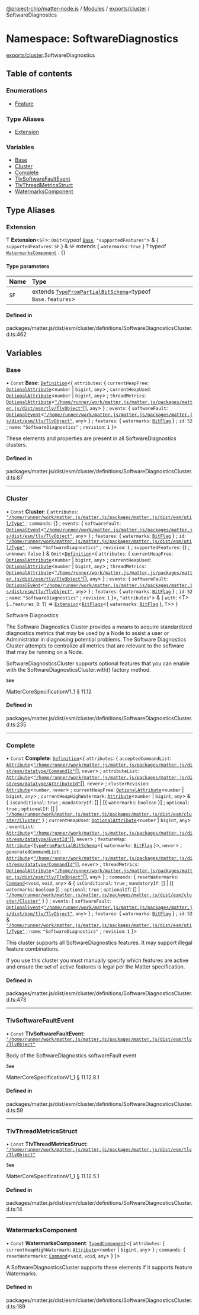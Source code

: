 [@project-chip/matter-node.js](../README.md) / [Modules](../modules.md) / [exports/cluster](exports_cluster.md) / SoftwareDiagnostics

# Namespace: SoftwareDiagnostics

[exports/cluster](exports_cluster.md).SoftwareDiagnostics

## Table of contents

### Enumerations

- [Feature](../enums/exports_cluster.SoftwareDiagnostics.Feature.md)

### Type Aliases

- [Extension](exports_cluster.SoftwareDiagnostics.md#extension)

### Variables

- [Base](exports_cluster.SoftwareDiagnostics.md#base)
- [Cluster](exports_cluster.SoftwareDiagnostics.md#cluster)
- [Complete](exports_cluster.SoftwareDiagnostics.md#complete)
- [TlvSoftwareFaultEvent](exports_cluster.SoftwareDiagnostics.md#tlvsoftwarefaultevent)
- [TlvThreadMetricsStruct](exports_cluster.SoftwareDiagnostics.md#tlvthreadmetricsstruct)
- [WatermarksComponent](exports_cluster.SoftwareDiagnostics.md#watermarkscomponent)

## Type Aliases

### Extension

Ƭ **Extension**\<`SF`\>: `Omit`\<typeof [`Base`](exports_cluster.SoftwareDiagnostics.md#base), ``"supportedFeatures"``\> & \{ `supportedFeatures`: `SF`  } & `SF` extends \{ `watermarks`: ``true``  } ? typeof [`WatermarksComponent`](exports_cluster.SoftwareDiagnostics.md#watermarkscomponent) : {}

#### Type parameters

| Name | Type |
| :------ | :------ |
| `SF` | extends [`TypeFromPartialBitSchema`](exports_schema.md#typefrompartialbitschema)\<typeof `Base.features`\> |

#### Defined in

packages/matter.js/dist/esm/cluster/definitions/SoftwareDiagnosticsCluster.d.ts:462

## Variables

### Base

• `Const` **Base**: [`Definition`](exports_cluster.ClusterFactory.md#definition)\<\{ `attributes`: \{ `currentHeapFree`: [`OptionalAttribute`](exports_cluster.md#optionalattribute)\<`number` \| `bigint`, `any`\> ; `currentHeapUsed`: [`OptionalAttribute`](exports_cluster.md#optionalattribute)\<`number` \| `bigint`, `any`\> ; `threadMetrics`: [`OptionalAttribute`](exports_cluster.md#optionalattribute)\<[`"/home/runner/work/matter.js/matter.js/packages/matter.js/dist/esm/tlv/TlvObject"`](export._internal_.__home_runner_work_matter_js_matter_js_packages_matter_js_dist_esm_tlv_TlvObject_.md)[], `any`\>  } ; `events`: \{ `softwareFault`: [`OptionalEvent`](exports_cluster.md#optionalevent)\<[`"/home/runner/work/matter.js/matter.js/packages/matter.js/dist/esm/tlv/TlvObject"`](export._internal_.__home_runner_work_matter_js_matter_js_packages_matter_js_dist_esm_tlv_TlvObject_.md), `any`\>  } ; `features`: \{ `watermarks`: [`BitFlag`](exports_schema.md#bitflag-1)  } ; `id`: ``52`` ; `name`: ``"SoftwareDiagnostics"`` ; `revision`: ``1``  }\>

These elements and properties are present in all SoftwareDiagnostics clusters.

#### Defined in

packages/matter.js/dist/esm/cluster/definitions/SoftwareDiagnosticsCluster.d.ts:87

___

### Cluster

• `Const` **Cluster**: \{ `attributes`: [`"/home/runner/work/matter.js/matter.js/packages/matter.js/dist/esm/util/Type"`](export._internal_.__home_runner_work_matter_js_matter_js_packages_matter_js_dist_esm_util_Type_.md) ; `commands`: {} ; `events`: \{ `softwareFault`: [`OptionalEvent`](exports_cluster.md#optionalevent)\<[`"/home/runner/work/matter.js/matter.js/packages/matter.js/dist/esm/tlv/TlvObject"`](export._internal_.__home_runner_work_matter_js_matter_js_packages_matter_js_dist_esm_tlv_TlvObject_.md), `any`\>  } ; `features`: \{ `watermarks`: [`BitFlag`](exports_schema.md#bitflag-1)  } ; `id`: [`"/home/runner/work/matter.js/matter.js/packages/matter.js/dist/esm/util/Type"`](export._internal_.__home_runner_work_matter_js_matter_js_packages_matter_js_dist_esm_util_Type_.md) ; `name`: ``"SoftwareDiagnostics"`` ; `revision`: ``1`` ; `supportedFeatures`: {} ; `unknown`: ``false``  } & `Omit`\<[`Definition`](exports_cluster.ClusterFactory.md#definition)\<\{ `attributes`: \{ `currentHeapFree`: [`OptionalAttribute`](exports_cluster.md#optionalattribute)\<`number` \| `bigint`, `any`\> ; `currentHeapUsed`: [`OptionalAttribute`](exports_cluster.md#optionalattribute)\<`number` \| `bigint`, `any`\> ; `threadMetrics`: [`OptionalAttribute`](exports_cluster.md#optionalattribute)\<[`"/home/runner/work/matter.js/matter.js/packages/matter.js/dist/esm/tlv/TlvObject"`](export._internal_.__home_runner_work_matter_js_matter_js_packages_matter_js_dist_esm_tlv_TlvObject_.md)[], `any`\>  } ; `events`: \{ `softwareFault`: [`OptionalEvent`](exports_cluster.md#optionalevent)\<[`"/home/runner/work/matter.js/matter.js/packages/matter.js/dist/esm/tlv/TlvObject"`](export._internal_.__home_runner_work_matter_js_matter_js_packages_matter_js_dist_esm_tlv_TlvObject_.md), `any`\>  } ; `features`: \{ `watermarks`: [`BitFlag`](exports_schema.md#bitflag-1)  } ; `id`: ``52`` ; `name`: ``"SoftwareDiagnostics"`` ; `revision`: ``1``  }\>, ``"attributes"``\> & \{ `with`: \<T\>(...`features_0`: `T`) => [`Extension`](exports_cluster.SoftwareDiagnostics.md#extension)\<[`BitFlags`](exports_schema.md#bitflags)\<\{ `watermarks`: [`BitFlag`](exports_schema.md#bitflag-1)  }, `T`\>\>  }

Software Diagnostics

The Software Diagnostics Cluster provides a means to acquire standardized diagnostics metrics that may be used
by a Node to assist a user or Administrator in diagnosing potential problems. The Software Diagnostics Cluster
attempts to centralize all metrics that are relevant to the software that may be running on a Node.

SoftwareDiagnosticsCluster supports optional features that you can enable with the
SoftwareDiagnosticsCluster.with() factory method.

**`See`**

MatterCoreSpecificationV1_1 § 11.12

#### Defined in

packages/matter.js/dist/esm/cluster/definitions/SoftwareDiagnosticsCluster.d.ts:235

___

### Complete

• `Const` **Complete**: [`Definition`](exports_cluster.ClusterFactory.md#definition)\<\{ `attributes`: \{ `acceptedCommandList`: [`Attribute`](exports_cluster.md#attribute)\<[`"/home/runner/work/matter.js/matter.js/packages/matter.js/dist/esm/datatype/CommandId"`](export._internal_.__home_runner_work_matter_js_matter_js_packages_matter_js_dist_esm_datatype_CommandId_.md)[], `never`\> ; `attributeList`: [`Attribute`](exports_cluster.md#attribute)\<[`"/home/runner/work/matter.js/matter.js/packages/matter.js/dist/esm/datatype/AttributeId"`](export._internal_.__home_runner_work_matter_js_matter_js_packages_matter_js_dist_esm_datatype_AttributeId_.md)[], `never`\> ; `clusterRevision`: [`Attribute`](exports_cluster.md#attribute)\<`number`, `never`\> ; `currentHeapFree`: [`OptionalAttribute`](exports_cluster.md#optionalattribute)\<`number` \| `bigint`, `any`\> ; `currentHeapHighWatermark`: [`Attribute`](exports_cluster.md#attribute)\<`number` \| `bigint`, `any`\> & \{ `isConditional`: ``true`` ; `mandatoryIf`: [] \| [\{ `watermarks`: `boolean`  }] ; `optional`: ``true`` ; `optionalIf`: [] \| [`"/home/runner/work/matter.js/matter.js/packages/matter.js/dist/esm/cluster/Cluster"`](export._internal_.__home_runner_work_matter_js_matter_js_packages_matter_js_dist_esm_cluster_Cluster_.md)  } ; `currentHeapUsed`: [`OptionalAttribute`](exports_cluster.md#optionalattribute)\<`number` \| `bigint`, `any`\> ; `eventList`: [`Attribute`](exports_cluster.md#attribute)\<[`"/home/runner/work/matter.js/matter.js/packages/matter.js/dist/esm/datatype/EventId"`](export._internal_.__home_runner_work_matter_js_matter_js_packages_matter_js_dist_esm_datatype_EventId_.md)[], `never`\> ; `featureMap`: [`Attribute`](exports_cluster.md#attribute)\<[`TypeFromPartialBitSchema`](exports_schema.md#typefrompartialbitschema)\<\{ `watermarks`: [`BitFlag`](exports_schema.md#bitflag-1)  }\>, `never`\> ; `generatedCommandList`: [`Attribute`](exports_cluster.md#attribute)\<[`"/home/runner/work/matter.js/matter.js/packages/matter.js/dist/esm/datatype/CommandId"`](export._internal_.__home_runner_work_matter_js_matter_js_packages_matter_js_dist_esm_datatype_CommandId_.md)[], `never`\> ; `threadMetrics`: [`OptionalAttribute`](exports_cluster.md#optionalattribute)\<[`"/home/runner/work/matter.js/matter.js/packages/matter.js/dist/esm/tlv/TlvObject"`](export._internal_.__home_runner_work_matter_js_matter_js_packages_matter_js_dist_esm_tlv_TlvObject_.md)[], `any`\>  } ; `commands`: \{ `resetWatermarks`: [`Command`](exports_cluster.md#command)\<`void`, `void`, `any`\> & \{ `isConditional`: ``true`` ; `mandatoryIf`: [] \| [\{ `watermarks`: `boolean`  }] ; `optional`: ``true`` ; `optionalIf`: [] \| [`"/home/runner/work/matter.js/matter.js/packages/matter.js/dist/esm/cluster/Cluster"`](export._internal_.__home_runner_work_matter_js_matter_js_packages_matter_js_dist_esm_cluster_Cluster_.md)  }  } ; `events`: \{ `softwareFault`: [`OptionalEvent`](exports_cluster.md#optionalevent)\<[`"/home/runner/work/matter.js/matter.js/packages/matter.js/dist/esm/tlv/TlvObject"`](export._internal_.__home_runner_work_matter_js_matter_js_packages_matter_js_dist_esm_tlv_TlvObject_.md), `any`\>  } ; `features`: \{ `watermarks`: [`BitFlag`](exports_schema.md#bitflag-1)  } ; `id`: ``52`` & [`"/home/runner/work/matter.js/matter.js/packages/matter.js/dist/esm/util/Type"`](export._internal_.__home_runner_work_matter_js_matter_js_packages_matter_js_dist_esm_util_Type_.md) ; `name`: ``"SoftwareDiagnostics"`` ; `revision`: ``1``  }\>

This cluster supports all SoftwareDiagnostics features. It may support illegal feature combinations.

If you use this cluster you must manually specify which features are active and ensure the set of active
features is legal per the Matter specification.

#### Defined in

packages/matter.js/dist/esm/cluster/definitions/SoftwareDiagnosticsCluster.d.ts:473

___

### TlvSoftwareFaultEvent

• `Const` **TlvSoftwareFaultEvent**: [`"/home/runner/work/matter.js/matter.js/packages/matter.js/dist/esm/tlv/TlvObject"`](export._internal_.__home_runner_work_matter_js_matter_js_packages_matter_js_dist_esm_tlv_TlvObject_.md)

Body of the SoftwareDiagnostics softwareFault event

**`See`**

MatterCoreSpecificationV1_1 § 11.12.8.1

#### Defined in

packages/matter.js/dist/esm/cluster/definitions/SoftwareDiagnosticsCluster.d.ts:59

___

### TlvThreadMetricsStruct

• `Const` **TlvThreadMetricsStruct**: [`"/home/runner/work/matter.js/matter.js/packages/matter.js/dist/esm/tlv/TlvObject"`](export._internal_.__home_runner_work_matter_js_matter_js_packages_matter_js_dist_esm_tlv_TlvObject_.md)

**`See`**

MatterCoreSpecificationV1_1 § 11.12.5.1

#### Defined in

packages/matter.js/dist/esm/cluster/definitions/SoftwareDiagnosticsCluster.d.ts:14

___

### WatermarksComponent

• `Const` **WatermarksComponent**: [`TypedComponent`](../interfaces/exports_cluster.ClusterFactory.TypedComponent.md)\<\{ `attributes`: \{ `currentHeapHighWatermark`: [`Attribute`](exports_cluster.md#attribute)\<`number` \| `bigint`, `any`\>  } ; `commands`: \{ `resetWatermarks`: [`Command`](exports_cluster.md#command)\<`void`, `void`, `any`\>  }  }\>

A SoftwareDiagnosticsCluster supports these elements if it supports feature Watermarks.

#### Defined in

packages/matter.js/dist/esm/cluster/definitions/SoftwareDiagnosticsCluster.d.ts:189
